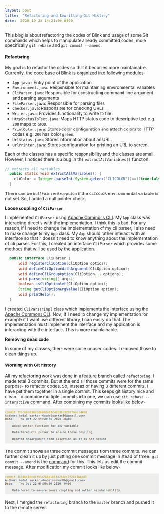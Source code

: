 ```yaml
---
layout: post
title:  "Refactoring and Rewritting Git History"
date:  2020-10-23 14:21:00-0400
---
```

This blog is about refactoring the codes of Blink and usage of some Git commands
which helps to manipulate already committed codes, more specifically `git
rebase` and `git commit --amend`.

#### Refactoring

My goal is to refactor the codes so that it becomes more maintainable.
Currently, the code base of Blink is organized into following modules-

- `App.java` : Entry point of the application
- `Environment.java`: Responsible for maintaining environmental variables
- `CliParser.java`: Responsible for constructing command line argument and
parsing arguments
- `FileParser.java`: Responsible for parsing files
- `Checker.java`: Responsible for checking URLs
- `Writer.java`: Provides functionality to write to file
- `HttpStatusToText.java`: Maps HTTP status code to descriptive text e.g. `200`
maps to `GOOD`.
- `PrintColor.java`: Stores color configuration and attach colors to HTTP codes
e.g. `200` has color `green`.
- `UrlStatus.java`: Stores information about an URL.
- `UrlPrinter.java`: Stores configuration for printing an URL to screen.

Each of the classes has a specific responsibility and the classes are small.
However, I noticed  there is a bug in the `extractAllVariables()` function.

```java
// extracts all variables
  public static void extractAllVariables() {
    cliColor = Integer.parseInt(System.getenv("CLICOLOR"))==1?true:false;
  }
```
There can be `NullPointerException` if the `CLICOLOR` environmental variable is
not set. So, I added a null pointer check.

**Loose coupling of `CliParser`**

I implemented `CliParser` using [Apache Commons
CLI](http://commons.apache.org/proper/commons-cli/). My `App` class was
interacting directly with the implementation. I think this is bad. For any
reason, if I need to change the implementation of my cli parser, I also need to
make change to my `App` class. My `App` should rather interact with an interface
so that it doesn't need to know anything about the implementation of cli parser.
For this, I created an interface `CliParser` which provides some methods that
will be used by the application. 

```java
  public interface CliParser {
      void registerCliOption(CliOption option);
      void defineCliOptionWithArgument(CliOption option);
      void defineCliGroupOption(CliOption... options);
      void parse(String[] args);
      boolean isCliOptionSet(CliOption option);
      String getCliOptionArgValue(CliOption option);
      void printHelp();
  }
```

I created `CliParserImpl`
[class](https://github.com/badalsarkar/Blink/blob/master/src/main/java/com/badalsarkar/CliParserImpl.java)
which implements the interface using the [Apache Commons
CLI](http://commons.apache.org/proper/commons-cli/). Now, if I need to
change my implementation for example if I want use different library, I can
easily do that. The implementation must implement the interface and my
application is interacting with the interface. This is more maintainable.

**Removing dead code**

In some of my classes, there were some unused codes. I removed those to clean
things up.

#### Working with Git History

All my refactoring work was done in a feature branch called `refactoring`. I
made total 3 commits. But at the end all those commits were for the same
purpose- to refactor codes. So, instead of having 3 different commits, I have
put them together in a single commit. This keeps git history nice and clean. To
combine multiple commits into one, we can use `git rebase --interactive`
[command](https://git-scm.com/book/en/v2/Git-Tools-Rewriting-History). After
combining my commits looks like below-

![Rebase Commit ](./rebaseCommit.png "Rebase Commit")

The commit shows all three commit messages from three commits. We can further
clean it up by just putting one commit message in stead of three. `git commit
--amend` is the
[command](https://git-scm.com/book/en/v2/Git-Tools-Rewriting-History) for this.
This lets us edit the commit message. After modification my commit looks like
below-

![Commit Amend ](./commitAmend.png "Commit Amend")

Next, I merged the `refactoring` branch to the `master` branch and pushed it to
the remote server.




